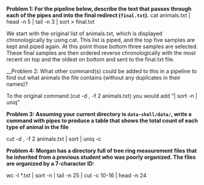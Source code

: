 

__Problem 1: For the pipeline below, describe the text that passes through each of the pipes and into the final redirect (`final.txt`).__      cat animals.txt | head -n 5 | tail -n 3 | sort > final.txt

We start with the original list of animals.txt, which is displayed chronologically by using cat. This list is piped, and the top five samples are kept and piped again. At this point those bottom three samples are selected. These final samples are then ordered reverse chronologically with the most recent on top and the oldest on bottom and sent to the final.txt file.

__Problem 2: What other command(s) could be added to this in a pipeline to find out what animals the file contains (without any duplicates in their names)? 

To the original command (cut -d , -f 2 animals.txt) you would add “| sort -n | uniq”

__Problem 3: Assuming your current directory is `data-shell/data/`, write a command with pipes to produce a table that shows the total count of each type of animal in the file__

cut -d , -f 2 animals.txt | sort | uniq -c

__Problem 4: Morgan has a directory full of tree ring measurement files that he inherited from a previous student who was poorly organized. The files are organized by a 7-character ID:__

wc -l *.txt | sort -n | tail -n 25 | cut -c 10-16 | head -n 24
